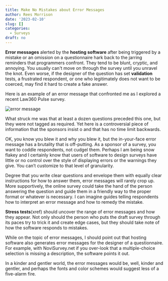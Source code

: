```yaml
---
title: Make No Mistakes about Error Messages
author: Rees Morrison
date: '2023-02-10'
slug: []
categories:
  - Surveys
draft: no
---
```


**Error messages** alerted by the **hosting software** after being triggered by a mistake or an omission on a questionnaire hark back to the jarring reminders that programmers confront.  They tend to be blunt, cryptic, and annoying.   You usually can't move on through the survey until you unravel the knot.  Even worse, if the designer of the question has set **validation** tests, a frustrated respondent, or one who legitimately does not want to be coerced, may find it hard to create a fake answer.

Here is an example of an error message that confronted me as I explored a recent Law360 Pulse survey.

![error message](/media/Law360ErrorMessage2023-01-27.png)

What struck me was that at least a dozen questions preceded this one, but they were not tagged as required.  Yet here is a controversial piece of information that the sponsors insist o and that has no time limit backwards.

OK, you know you blew it and why you blew it, but the in-your-face error message has a brutality that is off-putting.  As a sponsor of a survey, you want to coddle respondents, not cudgel them.  Perhaps I am being snow flakey and I certainly know that users of software to design surveys have little or no control over the style of displaying errors or the warnings they give.  You can’t customize to that level of granularity.

Degree that you write clear questions and envelope them with equally clear instructions for how to answer them, error messages will rarely crop up.  More supportively, the online survey could take the hand of the person answering the question and guide them in a friendly way to the proper format or whatever is necessary. I can imagine guides telling respondents how to interpret an error message and how to remedy the mistake.

**Stress tests**(xref) should uncover the range of error messages and how they appear.  Not only should the person who puts the draft survey through its paces try to trick it and create edge cases, but they should take note of how the software responds to mistakes. 

While on the topic of error messages, I should point out that hosting software also generates error messages for the designer of a questionnaire.  For example, with NoviSurvey.net if you over-look that a multiple-choice selection is missing a description, the software points it out.

In a kinder and gentler world, the error messages would be, well, kinder and gentler, and perhaps the fonts and color schemes would suggest less of a five-alarm fire.

<!-- End of post -->
